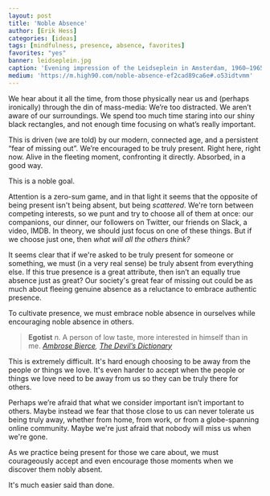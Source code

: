 ```yaml
---
layout: post
title: 'Noble Absence'
author: [Erik Hess]
categories: [ideas]
tags: [mindfulness, presence, absence, favorites]
favorites: "yes"
banner: leidseplein.jpg
caption: 'Evening impression of the Leidseplein in Amsterdam, 1960–1965. [J.B. Ingwersen](https://flic.kr/p/oUPsLh)'
medium: 'https://m.high90.com/noble-absence-ef2cad89ca6e#.o53idtvmm'
---
```


We hear about it all the time, from those physically near us and (perhaps ironically) through the din of mass-media: We’re too distracted. We aren’t aware of our surroundings. We spend too much time staring into our shiny black rectangles, and not enough time focusing on what’s really important.

This is driven (we are told) by our modern, connected age, and a persistent “fear of missing out”. We’re encouraged to be truly present. Right here, right now. Alive in the fleeting moment, confronting it directly. Absorbed, in a good way.

This is a noble goal.

Attention is a zero-sum game, and in that light it seems that the opposite of being present isn't being absent, but being *scattered*. We're torn between competing interests, so we punt and try to choose all of them at once: our companions, our dinner, our followers on Twitter, our friends on Slack, a video, IMDB. In theory, we should just focus on one of these things. But if we choose just one, then *what will all the others think?*

It seems clear that if we're asked to be truly present for someone or something, we must (in a very real sense) be truly absent from everything else. If this true presence is a great attribute, then isn’t an equally true absence just as great? Our society's great fear of missing out could be as much about fleeing genuine absence as a reluctance to embrace authentic presence.

To cultivate presence, we must embrace noble absence in ourselves while encouraging noble absence in others.

<aside class="right" markdown="1">

> **Egotist** *n.* A person of low taste, more interested in himself than in me.
> <cite markdown="1">[Ambrose Bierce](https://en.wikipedia.org/wiki/Ambrose_Bierce), [The&nbsp;Devil’s&nbsp;Dictionary](http://xroads.virginia.edu/~hyper/bierce/bierce.html)</cite>

</aside>

This is extremely difficult. It's hard enough choosing to be away from the people or things we love. It's even harder to accept when the people or things we love need to be away from us so they can be truly there for others.

Perhaps we’re afraid that what we consider important isn’t important to others. Maybe instead we fear that those close to us can never tolerate us being truly away, whether from home, from work, or from a globe-spanning online community. Maybe we're just afraid that nobody will miss us when we're gone.

As we practice being present for those we care about, we must courageously accept and even encourage those moments when we discover them nobly absent.

It's much easier said than done.
